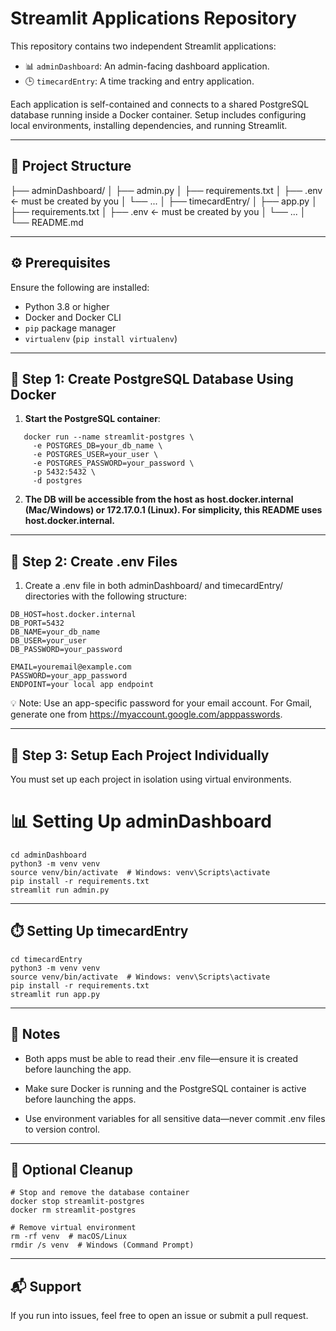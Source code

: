 # Streamlit Applications Repository

This repository contains two independent Streamlit applications:

- 📊 `adminDashboard`: An admin-facing dashboard application.
- 🕒 `timecardEntry`: A time tracking and entry application.

Each application is self-contained and connects to a shared PostgreSQL database running inside a Docker container. Setup includes configuring local environments, installing dependencies, and running Streamlit.

---

## 📁 Project Structure

├── adminDashboard/ │ ├── admin.py │ ├── requirements.txt │ ├── .env ← must be created by you │ └── ... │ ├── timecardEntry/ │ ├── app.py │ ├── requirements.txt │ ├── .env ← must be created by you │ └── ... │ └── README.md



---

## ⚙️ Prerequisites

Ensure the following are installed:

- Python 3.8 or higher
- Docker and Docker CLI
- `pip` package manager
- `virtualenv` (`pip install virtualenv`)

---

## 🐘 Step 1: Create PostgreSQL Database Using Docker

1. **Start the PostgreSQL container**:

```
   docker run --name streamlit-postgres \
     -e POSTGRES_DB=your_db_name \
     -e POSTGRES_USER=your_user \
     -e POSTGRES_PASSWORD=your_password \
     -p 5432:5432 \
     -d postgres
```

2. **The DB will be accessible from the host as host.docker.internal (Mac/Windows) or 172.17.0.1 (Linux).
For simplicity, this README uses host.docker.internal.**


---

## 🔐 Step 2: Create .env Files
1. Create a .env file in both adminDashboard/ and timecardEntry/ directories with the following structure:

```
DB_HOST=host.docker.internal
DB_PORT=5432
DB_NAME=your_db_name
DB_USER=your_user
DB_PASSWORD=your_password

EMAIL=youremail@example.com
PASSWORD=your_app_password
ENDPOINT=your local app endpoint
```

💡 Note: Use an app-specific password for your email account.
For Gmail, generate one from https://myaccount.google.com/apppasswords.


---

## 🧭 Step 3: Setup Each Project Individually
You must set up each project in isolation using virtual environments.

# 📊 Setting Up adminDashboard

```
cd adminDashboard
python3 -m venv venv
source venv/bin/activate  # Windows: venv\Scripts\activate
pip install -r requirements.txt
streamlit run admin.py
```


---
## ⏱️ Setting Up timecardEntry

```
cd timecardEntry
python3 -m venv venv
source venv/bin/activate  # Windows: venv\Scripts\activate
pip install -r requirements.txt
streamlit run app.py
```

---

## 📌 Notes
 - Both apps must be able to read their .env file—ensure it is created before launching the app.

 - Make sure Docker is running and the PostgreSQL container is active before launching the apps.

 - Use environment variables for all sensitive data—never commit .env files to version control.


---

## 🧹 Optional Cleanup

```
# Stop and remove the database container
docker stop streamlit-postgres
docker rm streamlit-postgres

# Remove virtual environment
rm -rf venv  # macOS/Linux
rmdir /s venv  # Windows (Command Prompt)
```

---

## 📬 Support
  If you run into issues, feel free to open an issue or submit a pull request.